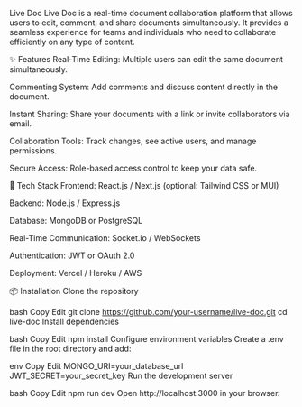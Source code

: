 Live Doc
Live Doc is a real-time document collaboration platform that allows users to edit, comment, and share documents simultaneously. It provides a seamless experience for teams and individuals who need to collaborate efficiently on any type of content.

✨ Features
Real-Time Editing: Multiple users can edit the same document simultaneously.

Commenting System: Add comments and discuss content directly in the document.

Instant Sharing: Share your documents with a link or invite collaborators via email.

Collaboration Tools: Track changes, see active users, and manage permissions.

Secure Access: Role-based access control to keep your data safe.

🚀 Tech Stack
Frontend: React.js / Next.js (optional: Tailwind CSS or MUI)

Backend: Node.js / Express.js

Database: MongoDB or PostgreSQL

Real-Time Communication: Socket.io / WebSockets

Authentication: JWT or OAuth 2.0

Deployment: Vercel / Heroku / AWS

📦 Installation
Clone the repository

bash
Copy
Edit
git clone https://github.com/your-username/live-doc.git
cd live-doc
Install dependencies

bash
Copy
Edit
npm install
Configure environment variables
Create a .env file in the root directory and add:

env
Copy
Edit
MONGO_URI=your_database_url
JWT_SECRET=your_secret_key
Run the development server

bash
Copy
Edit
npm run dev
Open http://localhost:3000 in your browser.
